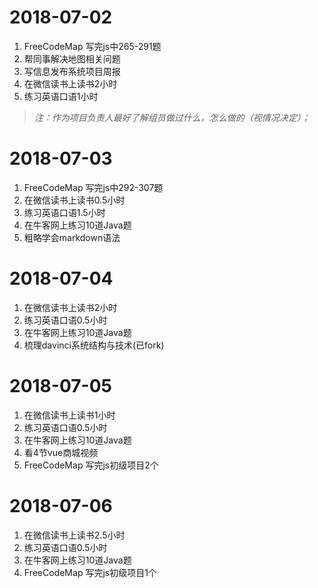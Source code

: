 2018-07-02
=============
1. FreeCodeMap 写完js中265-291题
2. 帮同事解决地图相关问题
3. 写信息发布系统项目周报
4. 在微信读书上读书2小时
5. 练习英语口语1小时
>*注：作为项目负责人最好了解组员做过什么，怎么做的（视情况决定）；*

2018-07-03
=============
1. FreeCodeMap 写完js中292-307题
2. 在微信读书上读书0.5小时
3. 练习英语口语1.5小时
4. 在牛客网上练习10道Java题
5. 粗略学会markdown语法

2018-07-04
=============
1. 在微信读书上读书2小时
2. 练习英语口语0.5小时
3. 在牛客网上练习10道Java题
4. 梳理davinci系统结构与技术(已fork)

2018-07-05
=============
1. 在微信读书上读书1小时
2. 练习英语口语0.5小时
3. 在牛客网上练习10道Java题
4. 看4节vue商城视频
5. FreeCodeMap 写完js初级项目2个

2018-07-06
=============
1. 在微信读书上读书2.5小时
2. 练习英语口语0.5小时
3. 在牛客网上练习10道Java题
4. FreeCodeMap 写完js初级项目1个
